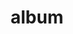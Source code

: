 ---
layout: album
resource: facebook
title: "album"
description: "masonry"
active: gallery
header-img: "img/gallery-bg.jpg"
album-title: "my 9th album"
images:
  - image_path: TranThiQuynhMy/3/8816038011772688_462762433_8816038018439354_1500370001539609549_n.jpg
  - image_path: TranThiQuynhMy/3/8940226386020516_465120827_8940226422687179_7292454235815455646_n.jpg
  - image_path: TranThiQuynhMy/3/8943597965683358_464691288_8943614595681695_1631818460058265061_n.jpg
  - image_path: TranThiQuynhMy/3/8943598109016677_465117636_8943614479015040_1734222315902524526_n.jpg
  - image_path: TranThiQuynhMy/3/8943598139016674_464717145_8943614642348357_1885055924086682226_n.jpg
  - image_path: TranThiQuynhMy/3/8946077172102104_464778535_8946082765434878_4758558552942114281_n.jpg
  - image_path: TranThiQuynhMy/3/9022185874491233_466675216_9022185881157899_671250630304537849_n.jpg
  - image_path: TranThiQuynhMy/3/9044348505608303_467311433_9044353165607837_8237698562509767584_n.jpg
  - image_path: TranThiQuynhMy/3/9044348535608300_466976849_9044353218941165_7837604642652469813_n.jpg
  - image_path: TranThiQuynhMy/3/9044348718941615_466031276_9044353348941152_4080857557539089601_n.jpg
  - image_path: TranThiQuynhMy/3/9044348735608280_467324535_9044348755608278_4783538855238508572_n.jpg
  - image_path: TranThiQuynhMy/3/9044348942274926_465816705_9044353595607794_910427091216842524_n.jpg
  - image_path: TranThiQuynhMy/3/9044348955608258_465905919_9044348985608255_2636920090314208892_n.jpg
  - image_path: TranThiQuynhMy/3/9044349122274908_466047756_9044353928941094_6719626687401080689_n.jpg
  - image_path: TranThiQuynhMy/3/9044349182274902_466037803_9044354192274401_3614784721705328252_n.jpg
---